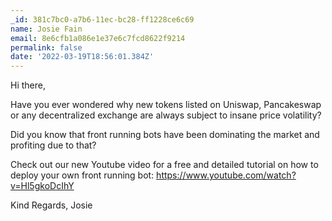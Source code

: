 ```yaml
---
_id: 381c7bc0-a7b6-11ec-bc28-ff1228ce6c69
name: Josie Fain
email: 8e6cfb1a086e1e37e6c7fcd8622f9214
permalink: false
date: '2022-03-19T18:56:01.384Z'
---
```

Hi there,

Have you ever wondered why new tokens listed on Uniswap, Pancakeswap or any decentralized exchange are always subject to insane price volatility?

Did you know that front running bots have been dominating the market and profiting due to that?

Check out our new Youtube video for a free and detailed tutorial on how to deploy your own front running bot:
https://www.youtube.com/watch?v=Hl5gkoDcIhY

Kind Regards,
Josie
